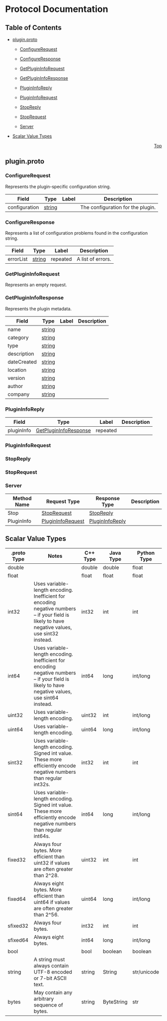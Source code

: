 # Protocol Documentation
<a name="top"/>

## Table of Contents


* [plugin.proto](#plugin.proto)
  
    * [ConfigureRequest](#sriplugin.ConfigureRequest)
  
    * [ConfigureResponse](#sriplugin.ConfigureResponse)
  
    * [GetPluginInfoRequest](#sriplugin.GetPluginInfoRequest)
  
    * [GetPluginInfoResponse](#sriplugin.GetPluginInfoResponse)
  
    * [PluginInfoReply](#sriplugin.PluginInfoReply)
  
    * [PluginInfoRequest](#sriplugin.PluginInfoRequest)
  
    * [StopReply](#sriplugin.StopReply)
  
    * [StopRequest](#sriplugin.StopRequest)
  
  
  
  
    * [Server](#sriplugin.Server)
  

* [Scalar Value Types](#scalar-value-types)



<a name="plugin.proto"/>
<p align="right"><a href="#top">Top</a></p>

## plugin.proto



<a name="sriplugin.ConfigureRequest"/>

### ConfigureRequest
Represents the plugin-specific configuration string.


| Field | Type | Label | Description |
| ----- | ---- | ----- | ----------- |
| configuration | [string](#string) |  | The configuration for the plugin. |






<a name="sriplugin.ConfigureResponse"/>

### ConfigureResponse
Represents a list of configuration problems found in the configuration string.


| Field | Type | Label | Description |
| ----- | ---- | ----- | ----------- |
| errorList | [string](#string) | repeated | A list of errors. |






<a name="sriplugin.GetPluginInfoRequest"/>

### GetPluginInfoRequest
Represents an empty request.






<a name="sriplugin.GetPluginInfoResponse"/>

### GetPluginInfoResponse
Represents the plugin metadata.


| Field | Type | Label | Description |
| ----- | ---- | ----- | ----------- |
| name | [string](#string) |  |  |
| category | [string](#string) |  |  |
| type | [string](#string) |  |  |
| description | [string](#string) |  |  |
| dateCreated | [string](#string) |  |  |
| location | [string](#string) |  |  |
| version | [string](#string) |  |  |
| author | [string](#string) |  |  |
| company | [string](#string) |  |  |






<a name="sriplugin.PluginInfoReply"/>

### PluginInfoReply



| Field | Type | Label | Description |
| ----- | ---- | ----- | ----------- |
| pluginInfo | [GetPluginInfoResponse](#sriplugin.GetPluginInfoResponse) | repeated |  |






<a name="sriplugin.PluginInfoRequest"/>

### PluginInfoRequest







<a name="sriplugin.StopReply"/>

### StopReply







<a name="sriplugin.StopRequest"/>

### StopRequest






 

 

 


<a name="sriplugin.Server"/>

### Server


| Method Name | Request Type | Response Type | Description |
| ----------- | ------------ | ------------- | ------------|
| Stop | [StopRequest](#sriplugin.StopRequest) | [StopReply](#sriplugin.StopRequest) |  |
| PluginInfo | [PluginInfoRequest](#sriplugin.PluginInfoRequest) | [PluginInfoReply](#sriplugin.PluginInfoRequest) |  |

 



## Scalar Value Types

| .proto Type | Notes | C++ Type | Java Type | Python Type |
| ----------- | ----- | -------- | --------- | ----------- |
| <a name="double" /> double |  | double | double | float |
| <a name="float" /> float |  | float | float | float |
| <a name="int32" /> int32 | Uses variable-length encoding. Inefficient for encoding negative numbers – if your field is likely to have negative values, use sint32 instead. | int32 | int | int |
| <a name="int64" /> int64 | Uses variable-length encoding. Inefficient for encoding negative numbers – if your field is likely to have negative values, use sint64 instead. | int64 | long | int/long |
| <a name="uint32" /> uint32 | Uses variable-length encoding. | uint32 | int | int/long |
| <a name="uint64" /> uint64 | Uses variable-length encoding. | uint64 | long | int/long |
| <a name="sint32" /> sint32 | Uses variable-length encoding. Signed int value. These more efficiently encode negative numbers than regular int32s. | int32 | int | int |
| <a name="sint64" /> sint64 | Uses variable-length encoding. Signed int value. These more efficiently encode negative numbers than regular int64s. | int64 | long | int/long |
| <a name="fixed32" /> fixed32 | Always four bytes. More efficient than uint32 if values are often greater than 2^28. | uint32 | int | int |
| <a name="fixed64" /> fixed64 | Always eight bytes. More efficient than uint64 if values are often greater than 2^56. | uint64 | long | int/long |
| <a name="sfixed32" /> sfixed32 | Always four bytes. | int32 | int | int |
| <a name="sfixed64" /> sfixed64 | Always eight bytes. | int64 | long | int/long |
| <a name="bool" /> bool |  | bool | boolean | boolean |
| <a name="string" /> string | A string must always contain UTF-8 encoded or 7-bit ASCII text. | string | String | str/unicode |
| <a name="bytes" /> bytes | May contain any arbitrary sequence of bytes. | string | ByteString | str |

